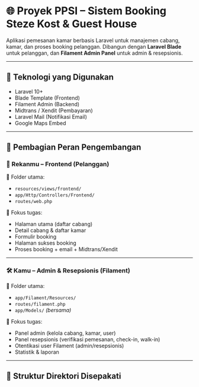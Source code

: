 # 🌐 Proyek PPSI – Sistem Booking Steze Kost & Guest House

Aplikasi pemesanan kamar berbasis Laravel untuk manajemen cabang, kamar, dan proses booking pelanggan. Dibangun dengan **Laravel Blade** untuk pelanggan, dan **Filament Admin Panel** untuk admin & resepsionis.

---

## 🔧 Teknologi yang Digunakan

- Laravel 10+
- Blade Template (Frontend)
- Filament Admin (Backend)
- Midtrans / Xendit (Pembayaran)
- Laravel Mail (Notifikasi Email)
- Google Maps Embed

---

## 👥 Pembagian Peran Pengembangan

### 🧑 Rekanmu – **Frontend (Pelanggan)**  
📁 Folder utama:
- `resources/views/frontend/`
- `app/Http/Controllers/Frontend/`
- `routes/web.php`

📌 Fokus tugas:
- Halaman utama (daftar cabang)
- Detail cabang & daftar kamar
- Formulir booking
- Halaman sukses booking
- Proses booking + email + Midtrans/Xendit

---

### 🛠 Kamu – **Admin & Resepsionis (Filament)**  
📁 Folder utama:
- `app/Filament/Resources/`
- `routes/filament.php`
- `app/Models/` *(bersama)*

📌 Fokus tugas:
- Panel admin (kelola cabang, kamar, user)
- Panel resepsionis (verifikasi pemesanan, check-in, walk-in)
- Otentikasi user Filament (admin/resepsionis)
- Statistik & laporan

---

## 📁 Struktur Direktori Disepakati

